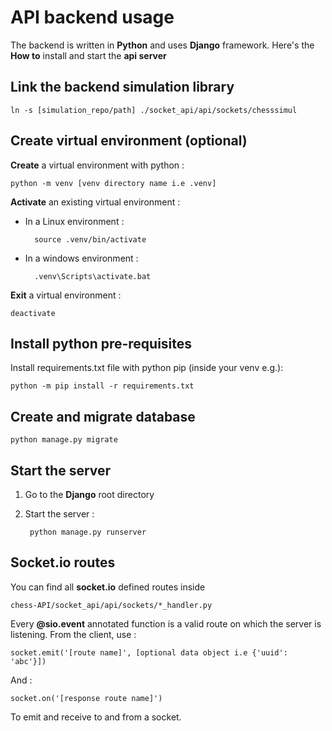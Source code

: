 # API backend usage

The backend is written in **Python** and uses **Django** framework.
Here's the **How to** install and start the **api server**

## Link the backend simulation library

	ln -s [simulation_repo/path] ./socket_api/api/sockets/chesssimul

## Create virtual environment (optional)

**Create** a virtual environment with python :

	python -m venv [venv directory name i.e .venv]

**Activate** an existing virtual environment :

* In a Linux environment :

		source .venv/bin/activate
* In a windows environment :

		.venv\Scripts\activate.bat

**Exit** a virtual environment :

	deactivate

## Install python pre-requisites

Install requirements.txt file with python pip (inside your venv e.g.):

	python -m pip install -r requirements.txt


## Create and migrate database

	python manage.py migrate

## Start the server

1. Go to the **Django** root directory
2. Start the server :
	
		python manage.py runserver

## Socket.io routes

You can find all **socket.io** defined routes inside
 
    chess-API/socket_api/api/sockets/*_handler.py
    
Every **@sio.event** annotated function is a valid route on which the server is listening.
From the client, use :

    socket.emit('[route name]', [optional data object i.e {'uuid': 'abc'}])
    
And :

    socket.on('[response route name]')
    
To emit and receive to and from a socket.
